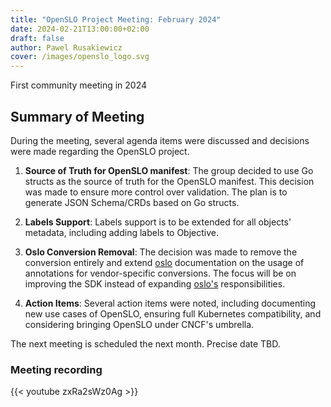 ```yaml
---
title: "OpenSLO Project Meeting: February 2024"
date: 2024-02-21T13:00:00+02:00
draft: false
author: Pawel Rusakiewicz
cover: /images/openslo_logo.svg
---
```

First community meeting in 2024

## Summary of Meeting

During the meeting, several agenda items were discussed and decisions were made regarding the OpenSLO project.

1. **Source of Truth for OpenSLO manifest**:
   The group decided to use Go structs as the source of truth for the OpenSLO manifest. This decision was made to ensure more control over validation. The plan is to generate JSON Schema/CRDs based on Go structs.

2. **Labels Support**:
   Labels support is to be extended for all objects' metadata, including adding labels to Objective.

3. **Oslo Conversion Removal**:
   The decision was made to remove the conversion entirely and extend [oslo](https://github.com/openslo/oslo) documentation on the usage of annotations for vendor-specific conversions. The focus will be on improving the SDK instead of expanding [oslo's](https://github.com/openslo/oslo) responsibilities.

4. **Action Items**:
   Several action items were noted, including documenting new use cases of OpenSLO, ensuring full Kubernetes compatibility, and considering bringing OpenSLO under CNCF's umbrella.

The next meeting is scheduled the next month. Precise date TBD.

### Meeting recording
{{< youtube zxRa2sWz0Ag >}}